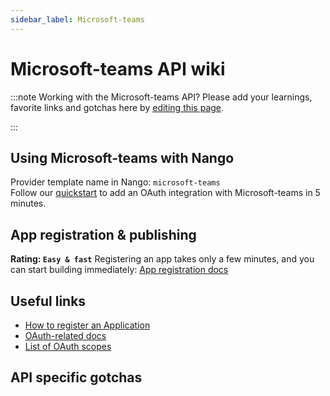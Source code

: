 ```yaml
---
sidebar_label: Microsoft-teams
---
```


#  Microsoft-teams API wiki

:::note Working with the Microsoft-teams API?
Please add your learnings, favorite links and gotchas here by [editing this page](https://github.com/nangohq/nango/tree/master/docs/docs/providers/microsoft-teams.md).

:::

## Using  Microsoft-teams with Nango

Provider template name in Nango: `microsoft-teams`  
Follow our [quickstart](../quickstart.md) to add an OAuth integration with  Microsoft-teams in 5 minutes.

## App registration & publishing

**Rating: `Easy & fast`**
Registering an app takes only a few minutes, and you can start building immediately: [App registration docs](https://go.microsoft.com/fwlink/?linkid=2083908)



## Useful links

- [How to register an Application](https://go.microsoft.com/fwlink/?linkid=2083908)
- [OAuth-related docs](https://learn.microsoft.com/en-us/azure/active-directory/develop/v2-oauth2-auth-code-flow)
- [List of OAuth scopes](https://learn.microsoft.com/en-us/azure/active-directory/develop/permissions-consent-overview)


## API specific gotchas

